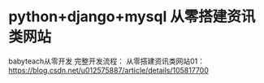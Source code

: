 # python+django+mysql 从零搭建资讯类网站
babyteach从零开发
完整开发流程：
从零搭建资讯类网站01：https://blog.csdn.net/u012575887/article/details/105817700

